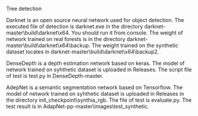 
Tree detection

Darknet is an open source neural network used for object detection. The executed file of detection is darknet.exe in the directory 
darknet-master\build\darknet\x64. You should run it from console. The weight of network trained on real forests is in the directory 
darknet-master\build\darknet\x64\backup. The weight trained on the synthetic dataset locates in darknet-master\build\darknet\x64\backup2.

DenseDepth is a depth estimation network based on keras. The model of network trained on syhthetic dataset is uploaded in Releases. 
The script file of test is test.py in DenseDepth-master.

AdepNet is a semantic segmentation network based on Tensorflow. The model of network trained on syhthetic dataset is uploaded in Releases
in the directory init_checkpoint\synthia_rgb. The file of test is evaluate.py. The test result is in AdapNet-pp-master\images\test_synthetic.

